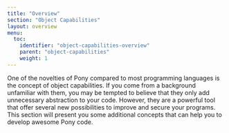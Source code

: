 ```yaml
---
title: "Overview"
section: "Object Capabilities"
layout: overview
menu:
  toc:
    identifier: "object-capabilities-overview"
    parent: "object-capabilities"
    weight: 1
---
```


One of the novelties of Pony compared to most programming languages is the concept of object capabilities. If you come from a background unfamiliar with them, you may be tempted to believe that they only add unnecessary abstraction to your code. However, they are a powerful tool that offer several new possibilities to improve and secure your programs. This section will present you some additional concepts that can help you to develop awesome Pony code.
